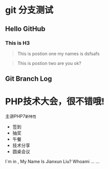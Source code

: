 # git 分支测试

## Hello GitHub

### This is H3

> This is postion one
my names is dsfsafs 

> This is postion two
are you ok?


Git Branch Log
--------------

PHP技术大会，很不错哦!
======================

主讲PHP7`新特性`
+ 签到
+ 抽奖
+ 午餐
+ 技术分享
+ 圆桌会议


I`m in , My Name Is Jianxun Liu? Whoami ... ... 



